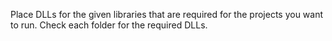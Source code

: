 Place DLLs for the given libraries that are required for the projects you want to run.  Check each folder for the required DLLs.